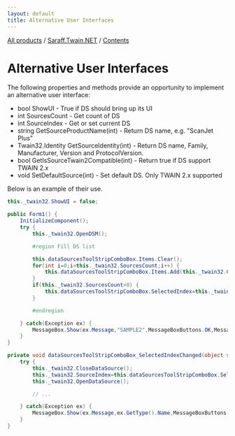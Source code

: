 ```yaml
---
layout: default
title: Alternative User Interfaces
---
```

[All products](../../) / [Saraff.Twain.NET](../) / [Contents](./index.md)
# Alternative User Interfaces
The following properties and methods provide an opportunity to implement an alternative user interface:
* bool ShowUI - True if DS should bring up its UI
* int SourcesCount - Get count of DS
* int SourceIndex - Get or set current DS
* string GetSourceProductName(int) - Return DS name, e.g. "ScanJet Plus"
* Twain32.Identity GetSourceIdentity(int) - Return DS name, Family, Manufacturer, Version and ProtocolVersion.
* bool GetIsSourceTwain2Compatible(int) - Return true if DS support TWAIN 2.x
* void SetDefaultSource(int) - Set default DS. Only TWAIN 2.x supported

Below is an example of their use.

```c#
this._twain32.ShowUI = false;
```

```c#
public Form1() {
    InitializeComponent();
    try {
        this._twain32.OpenDSM();

        #region Fill DS list

        this.dataSourcesToolStripComboBox.Items.Clear();
        for(int i=0;i<this._twain32.SourcesCount;i++) {
            this.dataSourcesToolStripComboBox.Items.Add(this._twain32.GetSourceProductName(i));
        }
        if(this._twain32.SourcesCount>0) {
            this.dataSourcesToolStripComboBox.SelectedIndex=this._twain32.SourceIndex;
        }

        #endregion

    } catch(Exception ex) {
        MessageBox.Show(ex.Message,"SAMPLE2",MessageBoxButtons.OK,MessageBoxIcon.Error);
    }
}
```

```c#
private void dataSourcesToolStripComboBox_SelectedIndexChanged(object sender,EventArgs e) {
    try {
        this._twain32.CloseDataSource();
        this._twain32.SourceIndex=this.dataSourcesToolStripComboBox.SelectedIndex;
        this._twain32.OpenDataSource();

        // ...

    } catch(Exception ex) {
        MessageBox.Show(ex.Message,ex.GetType().Name,MessageBoxButtons.OK,MessageBoxIcon.Error);
    }
}
```